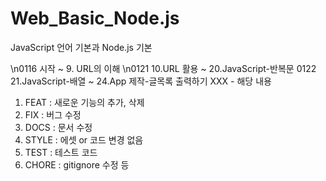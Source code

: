 # Web_Basic_Node.js
JavaScript 언어 기본과 Node.js 기본

\n0116 시작 ~ 9. URL의 이해
\n0121 10.URL 활용 ~ 20.JavaScript-반복문
0122 21.JavaScript-배열 ~ 24.App 제작-글목록 출력하기
XXX - 해당 내용

1. FEAT : 새로운 기능의 추가, 삭제
2. FIX : 버그 수정
3. DOCS : 문서 수정
4. STYLE : 에셋 or 코드 변경 없음
5. TEST : 테스트 코드
6. CHORE : gitignore 수정 등